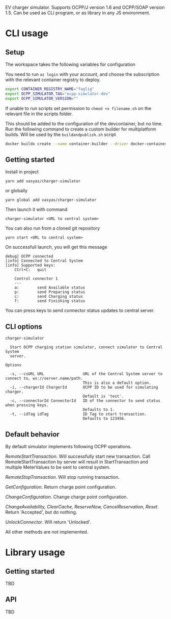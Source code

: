 EV charger simulator. Supports OCPP/J version 1.6 and OCPP/SOAP version 1.5. 
Can be used as CLI program, or as library in any JS environment.

# CLI usage

## Setup

The workspace takes the following variables for configuration

You need to run `az login` with your account, and choose the subscription with the relevant container registry to deploy.

```bash
export CONTAINER_REGISTRY_NAME="faglig"
export OCPP_SIMULATOR_TAG="ocpp-simulator-dev"
export OCPP_SIMULATOR_VERSION=""
```

If unable to run scripts set permission to `chmod +x filename.sh` on the relevant file in the scripts folder.

This should be added to the configuration of the devcontainer, but no time. Run the following command to create a custom builder for multiplatform builds. Will be used by the `buildandpublish.sh` script

```bash
docker buildx create --name container-builder --driver docker-container --use --bootstrap 
```


## Getting started

Install in project
```
yarn add vasyas/charger-simulator
```

or globally
```
yarn global add vasyas/charger-simulator
```

Then launch it with command
```
charger-simulator <URL to central system>
```

You can also run from a cloned git repository
```
yarn start <URL to central system>
```

On successfull launch, you will get this message

```
debug] OCPP connected
[info] Connected to Central System
[info] Supported keys:
    Ctrl+C:   quit

    Control connector 1
    ---
    a:        send Available status
    p:        send Preparing status
    c:        send Charging status
    f:        send Finishing status
```

You can press keys to send connector status updates to central server.

## CLI options
```
charger-simulator

  Start OCPP charging station simulator, connect simulator to Central System
  server.

Options

  -s, --csURL URL                 URL of the Central System server to connect to, ws://server.name/path.
                                  This is also a default option.
  -i, --chargerId ChargerId       OCPP ID to be used for simulating charger.
                                  Default is 'test'.
  -c, --connectorId ConnectorId   ID of the connector to send status when pressing keys.
                                  Defaults to 1.
  -t, --idTag idTag               ID Tag to start transaction.
                                  Defaults to 123456.
```

## Default behavior

By default simulator implements following OCPP operations.

*RemoteStartTransaction*. Will successfully start new transaction. Call RemoteStartTransaction by server
will result in StartTransaction and multiple MeterValues to be sent to central system.

*RemoteStopTransaction*. Will stop running transaction.

*GetConfiguration*. Return charge point configuration.

*ChangeConfiguration*. Change charge point configuration.

*ChangeAvailability, ClearCache, ReserveNow, CancelReservation, Reset*. Return 'Accepted', but do nothing.

*UnlockConnector*. Will return 'Unlocked'.

All other methods are not implemented.

# Library usage

## Getting started
TBD  

## API
TBD  

